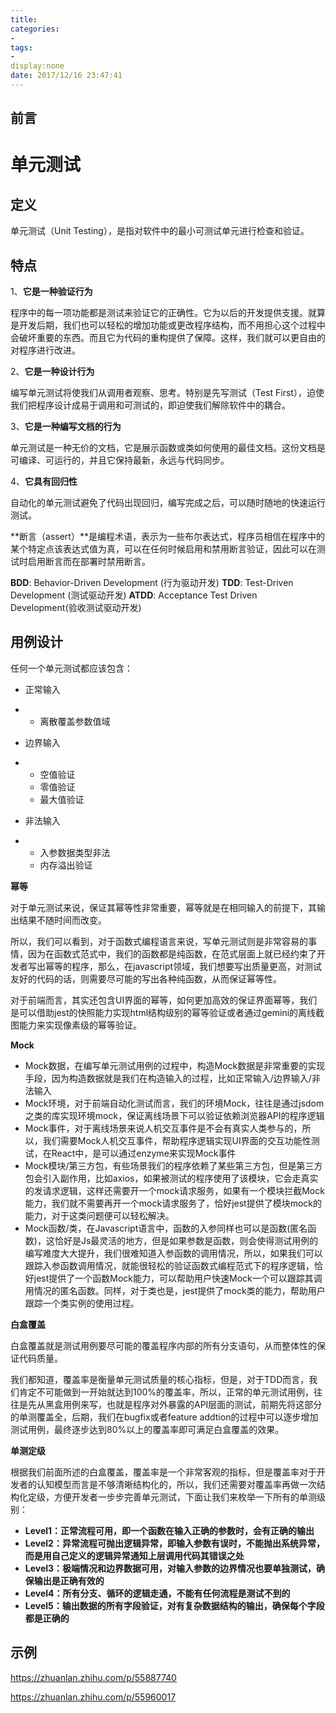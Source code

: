 ```yaml
---
title:
categories:
- 
tags:
- 
display:none
date: 2017/12/16 23:47:41
---
```

## 前言



<!--more-->

# 单元测试

## 定义

单元测试（Unit Testing），是指对软件中的最小可测试单元进行检查和验证。

## 特点

1、**它是一种验证行为**

程序中的每一项功能都是测试来验证它的正确性。它为以后的开发提供支援。就算是开发后期，我们也可以轻松的增加功能或更改程序结构，而不用担心这个过程中会破坏重要的东西。而且它为代码的重构提供了保障。这样，我们就可以更自由的对程序进行改进。

2、**它是一种设计行为**

编写单元测试将使我们从调用者观察、思考。特别是先写测试（Test First），迫使我们把程序设计成易于调用和可测试的，即迫使我们解除软件中的耦合。

3、**它是一种编写文档的行为**

单元测试是一种无价的文档，它是展示函数或类如何使用的最佳文档。这份文档是可编译、可运行的，并且它保持最新，永远与代码同步。

4、**它具有回归性**

自动化的单元测试避免了代码出现回归，编写完成之后，可以随时随地的快速运行测试。



**断言（assert）**是编程术语，表示为一些布尔表达式，程序员相信在程序中的某个特定点该表达式值为真，可以在任何时候启用和禁用断言验证，因此可以在测试时启用断言而在部署时禁用断言。

**BDD**: Behavior-Driven Development (行为驱动开发)
**TDD**: Test-Driven Development (测试驱动开发)
**ATDD**: Acceptance Test Driven Development(验收测试驱动开发)

## **用例设计**

任何一个单元测试都应该包含：

- 正常输入

- - 离散覆盖参数值域

- 边界输入

- - 空值验证
  - 零值验证
  - 最大值验证

- 非法输入

- - 入参数据类型非法
  - 内存溢出验证

**幂等**

对于单元测试来说，保证其幂等性非常重要，幂等就是在相同输入的前提下，其输出结果不随时间而改变。

所以，我们可以看到，对于函数式编程语言来说，写单元测试则是非常容易的事情，因为在函数式范式中，我们的函数都是纯函数，在范式层面上就已经约束了开发者写出幂等的程序，那么，在javascript领域，我们想要写出质量更高，对测试友好的代码的话，则需要尽可能的写出各种纯函数，从而保证幂等性。

对于前端而言，其实还包含UI界面的幂等，如何更加高效的保证界面幂等，我们是可以借助jest的快照能力实现html结构级别的幂等验证或者通过gemini的离线截图能力来实现像素级的幂等验证。

**Mock**

- Mock数据，在编写单元测试用例的过程中，构造Mock数据是非常重要的实现手段，因为构造数据就是我们在构造输入的过程，比如正常输入/边界输入/非法输入
- Mock环境，对于前端自动化测试而言，我们的环境Mock，往往是通过jsdom之类的库实现环境mock，保证离线场景下可以验证依赖浏览器API的程序逻辑
- Mock事件，对于离线场景来说人机交互事件是不会有真实人类参与的，所以，我们需要Mock人机交互事件，帮助程序逻辑实现UI界面的交互功能性测试，在React中，是可以通过enzyme来实现Mock事件
- Mock模块/第三方包，有些场景我们的程序依赖了某些第三方包，但是第三方包会引入副作用，比如axios，如果被测试的程序使用了该模块，它会走真实的发请求逻辑，这样还需要开一个mock请求服务，如果有一个模块拦截Mock能力，我们就不需要再开一个mock请求服务了，恰好jest提供了模块mock的能力，对于这类问题便可以轻松解决。
- Mock函数/类，在Javascript语言中，函数的入参同样也可以是函数(匿名函数)，这恰好是Js最灵活的地方，但是如果参数是函数，则会使得测试用例的编写难度大大提升，我们很难知道入参函数的调用情况，所以，如果我们可以跟踪入参函数调用情况，就能很轻松的验证函数式编程范式下的程序逻辑，恰好jest提供了一个函数Mock能力，可以帮助用户快速Mock一个可以跟踪其调用情况的匿名函数。同样，对于类也是，jest提供了mock类的能力，帮助用户跟踪一个类实例的使用过程。

**白盒覆盖**

白盒覆盖就是测试用例要尽可能的覆盖程序内部的所有分支语句，从而整体性的保证代码质量。

我们都知道，覆盖率是衡量单元测试质量的核心指标，但是，对于TDD而言，我们肯定不可能做到一开始就达到100%的覆盖率，所以，正常的单元测试用例，往往是先从黑盒用例来写，也就是程序对外暴露的API层面的测试，前期先将这部分的单测覆盖全，后期，我们在bugfix或者feature addtion的过程中可以逐步增加测试用例，最终逐步达到80%以上的覆盖率即可满足白盒覆盖的效果。

**单测定级**

根据我们前面所述的白盒覆盖，覆盖率是一个非常客观的指标，但是覆盖率对于开发者的认知模型而言是不够清晰结构化的，所以，我们还需要对覆盖率再做一次结构化定级，方便开发者一步步完善单元测试，下面让我们来枚举一下所有的单测级别：

- **Level1：正常流程可用，即一个函数在输入正确的参数时，会有正确的输出**
- **Level2：异常流程可抛出逻辑异常，即输入参数有误时，不能抛出系统异常，而是用自己定义的逻辑异常通知上层调用代码其错误之处**
- **Level3：极端情况和边界数据可用，对输入参数的边界情况也要单独测试，确保输出是正确有效的**
- **Level4：所有分支、循环的逻辑走通，不能有任何流程是测试不到的**
- **Level5：输出数据的所有字段验证，对有复杂数据结构的输出，确保每个字段都是正确的**



## 示例





https://zhuanlan.zhihu.com/p/55887740

https://zhuanlan.zhihu.com/p/55960017